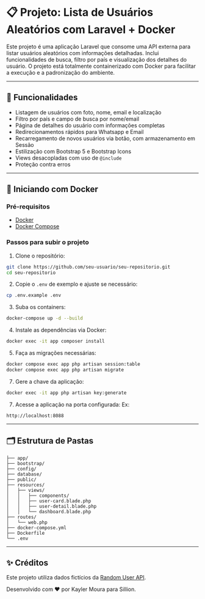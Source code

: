 # 📋 Projeto: Lista de Usuários Aleatórios com Laravel + Docker

Este projeto é uma aplicação Laravel que consome uma API externa para listar usuários aleatórios com informações detalhadas. Inclui funcionalidades de busca, filtro por país e visualização dos detalhes do usuário. O projeto está totalmente containerizado com Docker para facilitar a execução e a padronização do ambiente.

---

## 🚀 Funcionalidades

- Listagem de usuários com foto, nome, email e localização
- Filtro por país e campo de busca por nome/email
- Página de detalhes do usuário com informações completas
- Redirecionamentos rápidos para Whatsapp e Email
- Recarregamento de novos usuários via botão, com armazenamento em Sessão
- Estilização com Bootstrap 5 e Bootstrap Icons
- Views desacopladas com uso de `@include`
- Proteção contra erros

---

## 🐳 Iniciando com Docker

### Pré-requisitos

- [Docker](https://www.docker.com/products/docker-desktop)
- [Docker Compose](https://docs.docker.com/compose/)

### Passos para subir o projeto

1. Clone o repositório:

```bash
git clone https://github.com/seu-usuario/seu-repositorio.git
cd seu-repositorio
```

2. Copie o `.env` de exemplo e ajuste se necessário:

```bash
cp .env.example .env
```

3. Suba os containers:

```bash
docker-compose up -d --build
```

4. Instale as dependências via Docker:

```bash
docker exec -it app composer install
```

5. Faça as migrações necessárias:

```bash
docker compose exec app php artisan session:table
docker compose exec app php artisan migrate
```

7. Gere a chave da aplicação:

```bash
docker exec -it app php artisan key:generate
```

7. Acesse a aplicação na porta configurada:
Ex:

```
http://localhost:8088
```

---

## 🗂 Estrutura de Pastas

```
├── app/
├── bootstrap/
├── config/
├── database/
├── public/
├── resources/
│   ├── views/
│   │   ├── components/
│   │   ├── user-card.blade.php
│   │   ├── user-detail.blade.php
│   │   └── dashboard.blade.php
├── routes/
│   └── web.php
├── docker-compose.yml
├── Dockerfile
└── .env
```

---

## ✨ Créditos

Este projeto utiliza dados fictícios da [Random User API](https://randomuser.me/).

Desenvolvido com ❤️ por Kayler Moura para Sillion.
